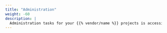 ```yaml
---
title: "Administration"
weight: -60
description: |
  Administration tasks for your {{% vendor/name %}} projects is accessible from within the Console and through the CLI.
---
```

